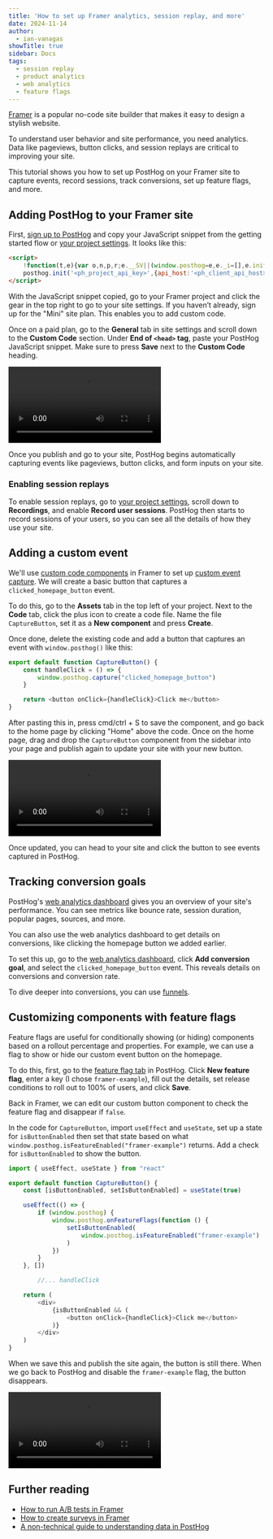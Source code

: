 ```yaml
---
title: 'How to set up Framer analytics, session replay, and more'
date: 2024-11-14
author:
  - ian-vanagas
showTitle: true
sidebar: Docs
tags:
  - session replay
  - product analytics
  - web analytics
  - feature flags
---
```


[Framer](https://www.framer.com/) is a popular no-code site builder that makes it easy to design a stylish website.

To understand user behavior and site performance, you need analytics. Data like pageviews, button clicks, and session replays are critical to improving your site. 

This tutorial shows you how to set up PostHog on your Framer site to capture events, record sessions, track conversions, set up feature flags, and more.

## Adding PostHog to your Framer site

First, [sign up to PostHog](https://us.posthog.com/signup) and copy your JavaScript snippet from the getting started flow or [your project settings](https://us.posthog.com/settings/project). It looks like this:

```html
<script>
    !function(t,e){var o,n,p,r;e.__SV||(window.posthog=e,e._i=[],e.init=function(i,s,a){function g(t,e){var o=e.split(".");2==o.length&&(t=t[o[0]],e=o[1]),t[e]=function(){t.push([e].concat(Array.prototype.slice.call(arguments,0)))}}(p=t.createElement("script")).type="text/javascript",p.crossOrigin="anonymous",p.async=!0,p.src=s.api_host.replace(".i.posthog.com","-assets.i.posthog.com")+"/static/array.js",(r=t.getElementsByTagName("script")[0]).parentNode.insertBefore(p,r);var u=e;for(void 0!==a?u=e[a]=[]:a="posthog",u.people=u.people||[],u.toString=function(t){var e="posthog";return"posthog"!==a&&(e+="."+a),t||(e+=" (stub)"),e},u.people.toString=function(){return u.toString(1)+".people (stub)"},o="init capture register register_once register_for_session unregister unregister_for_session getFeatureFlag getFeatureFlagPayload isFeatureEnabled reloadFeatureFlags updateEarlyAccessFeatureEnrollment getEarlyAccessFeatures on onFeatureFlags onSessionId getSurveys getActiveMatchingSurveys renderSurvey canRenderSurvey getNextSurveyStep identify setPersonProperties group resetGroups setPersonPropertiesForFlags resetPersonPropertiesForFlags setGroupPropertiesForFlags resetGroupPropertiesForFlags reset get_distinct_id getGroups get_session_id get_session_replay_url alias set_config startSessionRecording stopSessionRecording sessionRecordingStarted captureException loadToolbar get_property getSessionProperty createPersonProfile opt_in_capturing opt_out_capturing has_opted_in_capturing has_opted_out_capturing clear_opt_in_out_capturing debug".split(" "),n=0;n<o.length;n++)g(u,o[n]);e._i.push([i,s,a])},e.__SV=1)}(document,window.posthog||[]);
    posthog.init('<ph_project_api_key>',{api_host:'<ph_client_api_host>' })
</script>
```

With the JavaScript snippet copied, go to your Framer project and click the gear in the top right to go to your site settings. If you haven’t already, sign up for the "Mini" site plan. This enables you to add custom code.

Once on a paid plan, go to the **General** tab in site settings and scroll down to the **Custom Code** section. Under **End of `<head>` tag**, paste your PostHog JavaScript snippet. Make sure to press **Save** next to the **Custom Code** heading. 

![Installing the script](https://res.cloudinary.com/dmukukwp6/video/upload/framer_41ee7b77bf.mp4)

Once you publish and go to your site, PostHog begins automatically capturing events like pageviews, button clicks, and form inputs on your site.

<ProductScreenshot
  imageLight = "https://res.cloudinary.com/dmukukwp6/image/upload/Clean_Shot_2024_11_14_at_09_56_08_2x_2c523f9cd1.png"
  imageDark = "https://res.cloudinary.com/dmukukwp6/image/upload/Clean_Shot_2024_11_14_at_09_56_19_2x_038876a5dc.png"
  classes="rounded"
  alt="PostHog autocapture"
/>

### Enabling session replays

To enable session replays, go to [your project settings](https://app.posthog.com/project/settings#recordings), scroll down to **Recordings**, and enable **Record user sessions**. PostHog then starts to record sessions of your users, so you can see all the details of how they use your site.

## Adding a custom event

We'll use [custom code components](https://www.framer.com/developers/components/introduction) in Framer to set up [custom event capture](/docs/libraries/js#capturing-events). We will create a basic button that captures a `clicked_homepage_button` event.

To do this, go to the **Assets** tab in the top left of your project. Next to the **Code** tab, click the plus icon to create a code file. Name the file `CaptureButton`, set it as a **New component** and press **Create**.

Once done, delete the existing code and add a button that captures an event with `window.posthog()` like this:

```js
export default function CaptureButton() {
    const handleClick = () => {
        window.posthog.capture("clicked_homepage_button")
    }

    return <button onClick={handleClick}>Click me</button>
}
```

After pasting this in, press cmd/ctrl + S to save the component, and go back to the home page by clicking "Home" above the code. Once on the home page, drag and drop the `CaptureButton` component from the sidebar into your page and publish again to update your site with your new button.

![Framer button video](https://res.cloudinary.com/dmukukwp6/video/upload/v1710055416/posthog.com/contents/images/tutorials/framer-analytics/framer-button.mp4)

Once updated, you can head to your site and click the button to see events captured in PostHog.

<ProductScreenshot
  imageLight = "https://res.cloudinary.com/dmukukwp6/image/upload/Clean_Shot_2024_11_14_at_10_06_15_2x_8a1294b536.png"
  imageDark = "https://res.cloudinary.com/dmukukwp6/image/upload/Clean_Shot_2024_11_14_at_10_06_03_2x_ede3a3286d.png"
  classes="rounded"
  alt="PostHog custom event capture"
/>

## Tracking conversion goals

PostHog's [web analytics dashboard](/docs/web-analytics/dashboard) gives you an overview of your site's performance. You can see metrics like bounce rate, session duration, popular pages, sources, and more.

You can also use the web analytics dashboard to get details on conversions, like clicking the homepage button we added earlier.

To set this up, go to the [web analytics dashboard](https://us.posthog.com/web), click **Add conversion goal**, and select the `clicked_homepage_button` event. This reveals details on conversions and conversion rate.

<ProductScreenshot
  imageLight = "https://res.cloudinary.com/dmukukwp6/image/upload/Clean_Shot_2024_11_14_at_10_30_54_2x_3711b5b414.png"
  imageDark = "https://res.cloudinary.com/dmukukwp6/image/upload/Clean_Shot_2024_11_14_at_10_31_06_2x_b630b8ddb4.png"
  classes="rounded"
  alt="Web analytics conversions"
/>

To dive deeper into conversions, you can use [funnels](/docs/product-analytics/funnels).

## Customizing components with feature flags

Feature flags are useful for conditionally showing (or hiding) components based on a rollout percentage and properties. For example, we can use a flag to show or hide our custom event button on the homepage.

To do this, first, go to the [feature flag tab](https://us.posthog.com/feature_flags) in PostHog. Click **New feature flag**, enter a key (I chose `framer-example`), fill out the details, set release conditions to roll out to 100% of users, and click **Save**.

Back in Framer, we can edit our custom button component to check the feature flag and disappear if `false`. 

In the code for `CaptureButton`, import `useEffect` and `useState`, set up a state for `isButtonEnabled` then set that state based on what `window.posthog.isFeatureEnabled("framer-example")` returns. Add a check for `isButtonEnabled` to show the button.

```js
import { useEffect, useState } from "react"

export default function CaptureButton() {
    const [isButtonEnabled, setIsButtonEnabled] = useState(true)

    useEffect(() => {
        if (window.posthog) {
            window.posthog.onFeatureFlags(function () {
                setIsButtonEnabled(
                    window.posthog.isFeatureEnabled("framer-example")
                )
            })
        }
    }, [])

		//... handleClick

    return (
        <div>
            {isButtonEnabled && (
                <button onClick={handleClick}>Click me</button>
            )}
        </div>
    )
}
```

When we save this and publish the site again, the button is still there. When we go back to PostHog and disable the `framer-example` flag, the button disappears.

![Feature flag video](https://res.cloudinary.com/dmukukwp6/video/upload/v1710055416/posthog.com/contents/images/tutorials/framer-analytics/flag.mp4)

## Further reading

- [How to run A/B tests in Framer](/tutorials/framer-ab-tests)
- [How to create surveys in Framer](/tutorials/framer-surveys)
- [A non-technical guide to understanding data in PostHog](/tutorials/non-technical-guide-to-data)

<NewsletterForm />
